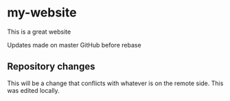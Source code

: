 # my-website

This is a great website

Updates made on master GitHub before rebase

## Repository changes

This will be a change that conflicts with whatever is on the remote side.
This was edited locally.
